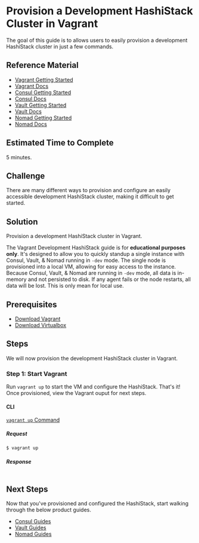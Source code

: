 # Provision a Development HashiStack Cluster in Vagrant

The goal of this guide is to allows users to easily provision a development HashiStack cluster in just a few commands.

## Reference Material

- [Vagrant Getting Started](https://www.vagrantup.com/intro/getting-started/index.html)
- [Vagrant Docs](https://www.vagrantup.com/docs/index.html)
- [Consul Getting Started](https://www.consul.io/intro/getting-started/install.html)
- [Consul Docs](https://www.consul.io/docs/index.html)
- [Vault Getting Started](https://www.vaultproject.io/intro/getting-started/install.html)
- [Vault Docs](https://www.vaultproject.io/docs/index.html)
- [Nomad Getting Started](https://www.nomadproject.io/intro/getting-started/install.html)
- [Nomad Docs](https://www.nomadproject.io/docs/index.html)

## Estimated Time to Complete

5 minutes.

## Challenge

There are many different ways to provision and configure an easily accessible development HashiStack cluster, making it difficult to get started.

## Solution

Provision a development HashiStack cluster in Vagrant.

The Vagrant Development HashiStack guide is for **educational purposes only**. It's designed to allow you to quickly standup a single instance with Consul, Vault, & Nomad running in `-dev` mode. The single node is provisioned into a local VM, allowing for easy access to the instance. Because Consul, Vault, & Nomad are running in `-dev` mode, all data is in-memory and not persisted to disk. If any agent fails or the node restarts, all data will be lost. This is only mean for local use.

## Prerequisites

- [Download Vagrant](https://www.vagrantup.com/downloads.html)
- [Download Virtualbox](https://www.virtualbox.org/wiki/Downloads)

## Steps

We will now provision the development HashiStack cluster in Vagrant.

### Step 1: Start Vagrant

Run `vagrant up` to start the VM and configure the HashiStack. That's it! Once provisioned, view the Vagrant ouput for next steps.

#### CLI

[`vagrant up` Command](https://www.vagrantup.com/docs/cli/up.html)

##### Request

```sh
$ vagrant up
```

##### Response
```
```

## Next Steps

Now that you've provisioned and configured the HashiStack, start walking through the below product guides.

- [Consul Guides](https://www.consul.io/docs/guides/index.html)
- [Vault Guides](https://www.vaultproject.io/guides/index.html)
- [Nomad Guides](https://www.nomadproject.io/guides/index.html)
